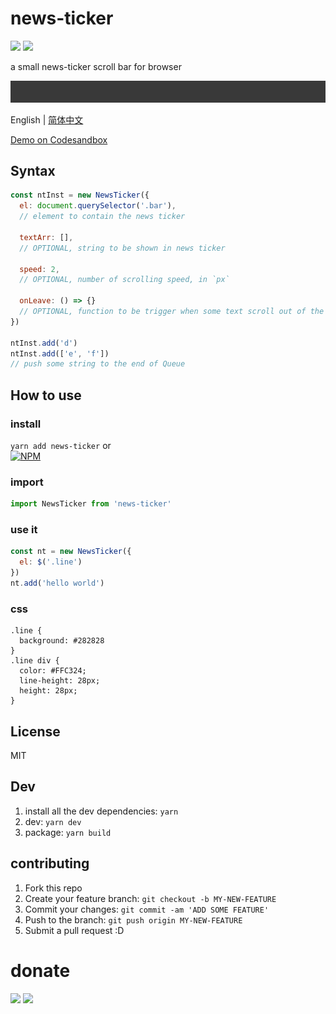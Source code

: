 # news-ticker
![](https://img.badgesize.io/gaoryrt/news-ticker/master/dist/newsTicker.js.svg)
![](https://img.badgesize.io/gaoryrt/news-ticker/master/dist/newsTicker.js.svg?compression=gzip)

a small news-ticker scroll bar for browser

![](./newstickr.gif)

English | [简体中文](./README.zh-cn.md)

[Demo on Codesandbox](https://codesandbox.io/s/loving-shannon-tjwfs)

## Syntax
```js
const ntInst = new NewsTicker({
  el: document.querySelector('.bar'),
  // element to contain the news ticker

  textArr: [],
  // OPTIONAL, string to be shown in news ticker

  speed: 2,
  // OPTIONAL, number of scrolling speed, in `px`

  onLeave: () => {}
  // OPTIONAL, function to be trigger when some text scroll out of the screen
})

ntInst.add('d')
ntInst.add(['e', 'f'])
// push some string to the end of Queue
```

## How to use
### install
`yarn add news-ticker` or  
[![NPM](https://nodei.co/npm/news-ticker.png?compact=true)](https://nodei.co/npm/news-ticker/)


### import
```javascript
import NewsTicker from 'news-ticker'
```

### use it
```javascript
const nt = new NewsTicker({
  el: $('.line')
})
nt.add('hello world')
```

### css
```
.line {
  background: #282828
}
.line div {
  color: #FFC324;
  line-height: 28px;
  height: 28px;
}
```

## License
MIT

## Dev
1. install all the dev dependencies: `yarn`
2. dev: `yarn dev`
3. package: `yarn build`

## contributing
1. Fork this repo
2. Create your feature branch: `git checkout -b MY-NEW-FEATURE`
3. Commit your changes: `git commit -am 'ADD SOME FEATURE'`
4. Push to the branch: `git push origin MY-NEW-FEATURE`
5. Submit a pull request :D

# donate
[![](https://cdn.buymeacoffee.com/buttons/default-white.png)](https://www.buymeacoffee.com/pT2Y5iN)
![](https://jungle.fm/assets/donate.jpg)
